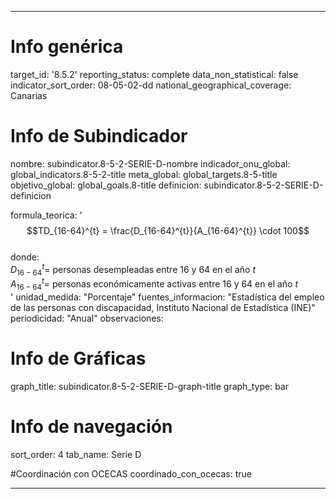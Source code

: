 ---

# Info genérica
target_id: '8.5.2'
reporting_status: complete
data_non_statistical: false
indicator_sort_order: 08-05-02-dd
national_geographical_coverage: Canarias

# Info de Subindicador
nombre: subindicator.8-5-2-SERIE-D-nombre
indicador_onu_global: global_indicators.8-5-2-title
meta_global: global_targets.8-5-title
objetivo_global: global_goals.8-title
definicion: subindicator.8-5-2-SERIE-D-definicion

formula_teorica: '$$TD_{16-64}^{t} = \frac{D_{16-64}^{t}}{A_{16-64}^{t}} \cdot 100$$ <br>
donde: <br>
$D_{16-64}^{t} =$ personas desempleadas entre 16 y 64 en el año $t$ <br>
$A_{16-64}^{t} =$ personas económicamente activas entre 16 y 64 en el año $t$ <br>'
unidad_medida: "Porcentaje"
fuentes_informacion: "Estadística del empleo de las personas con discapacidad, Instituto Nacional de Estadística (INE)"
periodicidad: "Anual"
observaciones: 

# Info de Gráficas
graph_title: subindicator.8-5-2-SERIE-D-graph-title
graph_type: bar

# Info de navegación
sort_order: 4
tab_name: Serie D

#Coordinación con OCECAS
coordinado_con_ocecas: true

---